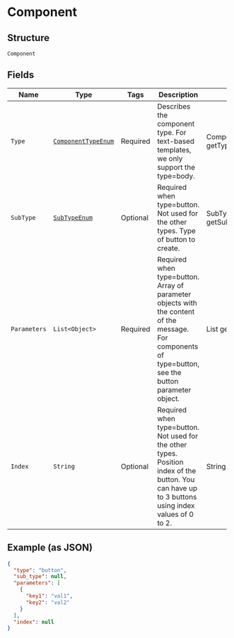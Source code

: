 
# Component

## Structure

`Component`

## Fields

| Name | Type | Tags | Description | Getter | Setter |
|  --- | --- | --- | --- | --- | --- |
| `Type` | [`ComponentTypeEnum`](../../doc/models/component-type-enum.md) | Required | Describes the component type. For text-based templates, we only support the type=body. | ComponentTypeEnum getType() | setType(ComponentTypeEnum type) |
| `SubType` | [`SubTypeEnum`](../../doc/models/sub-type-enum.md) | Optional | Required when type=button. Not used for the other types. Type of button to create. | SubTypeEnum getSubType() | setSubType(SubTypeEnum subType) |
| `Parameters` | `List<Object>` | Required | Required when type=button. Array of parameter objects with the content of the message. For components of type=button, see the button parameter object. | List<Object> getParameters() | setParameters(List<Object> parameters) |
| `Index` | `String` | Optional | Required when type=button. Not used for the other types. Position index of the button. You can have up to 3 buttons using index values of 0 to 2. | String getIndex() | setIndex(String index) |

## Example (as JSON)

```json
{
  "type": "button",
  "sub_type": null,
  "parameters": [
    {
      "key1": "val1",
      "key2": "val2"
    }
  ],
  "index": null
}
```

